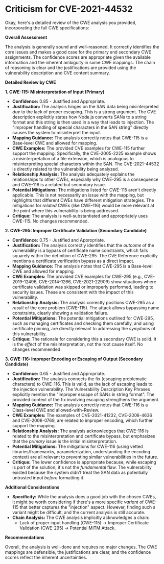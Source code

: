 # Criticism for CVE-2021-44532

Okay, here's a detailed review of the CWE analysis you provided, incorporating the full CWE specifications:

**Overall Assessment**

The analysis is generally sound and well-reasoned.  It correctly identifies the core issues and makes a good case for the primary and secondary CWE assignments. The confidence scores are appropriate given the available information and the inherent ambiguity in some CWE mappings. The chain of reasoning is clear and the justifications are provided using the vulnerability description and CVE content summary.

**Detailed Review by CWE**

**1. CWE-115: Misinterpretation of Input (Primary)**

*   **Confidence:** 0.85 - Justified and Appropriate.
*   **Justification:** The analysis hinges on the SAN data being misinterpreted *due* to the lack of proper escaping. This is a strong argument. The CVE description explicitly states how Node.js converts SANs to a string format and this string is then used in a way that leads to injection. The "improper handling of special characters in the SAN string" directly causes the system to misinterpret the input.
*   **Mapping Guidance:** The analysis correctly notes that CWE-115 is a Base-level CWE and allowed for mapping.
*   **CWE Examples:** The provided CVE examples for CWE-115 further support the mapping. Specifically, the CVE-2005-2225 example shows a misinterpretation of a file extension, which is analogous to misinterpreting special characters within the SAN.  The CVE-2021-44532 is directly related to the vulnerability being analyzed.
*   **Relationship Analysis:** The analysis adequately explains the relationships to other CWEs, especially why CWE-295 is a consequence and CWE-116 is a related but secondary issue.
*   **Potential Mitigations:** The mitigations listed for CWE-115 aren't directly applicable. This is not necessarily an issue with the mapping, but highlights that different CWEs have different mitigation strategies. The mitigations for *related* CWEs (like CWE-116) would be more relevant at the point where this vulnerability is being addressed.
*   **Critique:**  The analysis is well-substantiated and appropriately uses CWE-115. No changes recommended.

**2. CWE-295: Improper Certificate Validation (Secondary Candidate)**

*   **Confidence:** 0.75 - Justified and Appropriate.
*   **Justification:** The analysis correctly identifies that the *outcome* of the vulnerability is a bypass of certificate name constraints, which falls squarely within the definition of CWE-295.  The CVE Reference explicitly mentions a certificate verification bypass as a direct impact.
*   **Mapping Guidance:** The analysis notes that CWE-295 is a Base-level CWE and allowed for mapping.
*   **CWE Examples:** The provided CVE examples for CWE-295 (e.g., CVE-2019-12496, CVE-2014-1266, CVE-2021-22909) show situations where certificate validation was skipped or improperly performed, leading to security issues. These are consistent with the impact of this vulnerability.
*   **Relationship Analysis:** The analysis correctly positions CWE-295 as a *result* of the core problem (CWE-115).  The attack allows bypassing name constraints, clearly showing a validation failure.
*   **Potential Mitigations:** The potential mitigations outlined for CWE-295, such as managing certificates and checking them carefully, and using certificate pinning, are directly relevant to addressing the *symptoms* of this vulnerability.
*   **Critique:**  The rationale for considering this a secondary CWE is solid. It is the *effect* of the misinterpretation, not the root cause itself.  No changes recommended.

**3. CWE-116: Improper Encoding or Escaping of Output (Secondary Candidate)**

*   **Confidence:** 0.65 - Justified and Appropriate.
*   **Justification:** The analysis connects the fix (escaping problematic characters) to CWE-116. This is valid, as the lack of escaping leads to the injection vulnerability. The Vulnerability Description Key Phrases explicitly mention the "improper escape of SANs in string format". The provided context of the fix involving escaping strengthens the argument.
*   **Mapping Guidance:** The analysis correctly notes that CWE-116 is a Class-level CWE and allowed-with-Review.
*   **CWE Examples:** The examples of CVE-2021-41232, CVE-2008-4636 and CVE-2008-0769, are related to improper encoding, which further support the mapping.
*   **Relationship Analysis:** The analysis acknowledges that CWE-116 is related to the misinterpretation and certificate bypass, but emphasizes that the *primary* issue is the initial misinterpretation.
*   **Potential Mitigations:** The mitigations for CWE-116 (using vetted libraries/frameworks, parameterization, understanding the encoding context) are all relevant to preventing similar vulnerabilities in the future.
*   **Critique:** The lower confidence is appropriate because, while escaping is *part* of the solution, it's not the *fundamental* flaw. The vulnerability existed because the system didn't treat the SAN data as potentially untrusted input *before* formatting it.

**Additional Considerations**

*   **Specificity:** While the analysis does a good job with the chosen CWEs, it might be worth considering if there's a more specific *variant* of CWE-115 that better captures the "injection" aspect. However, finding such a variant might be difficult, and the current analysis is still accurate.
*   **Chain Analysis:** The CWE analysis implicitly acknowledges a chain:
    *   Lack of proper input handling (CWE-115) -> Improper Certificate Validation (CWE-295) -> Potential MITM Attack.

**Recommendations**

Overall, the analysis is well-done and requires no major changes. The CWE mappings are defensible, the justifications are clear, and the confidence scores reflect the inherent uncertainties.